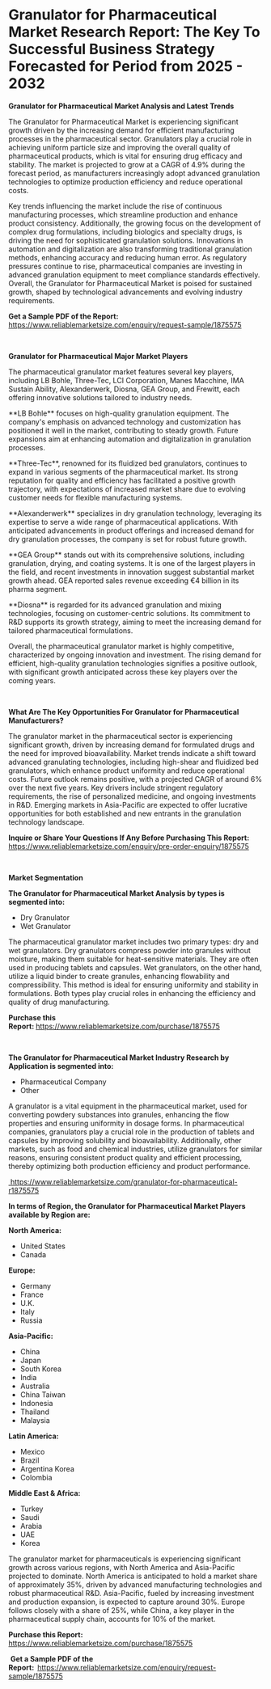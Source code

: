 <p><h1>Granulator for Pharmaceutical Market Research Report: The Key To Successful Business Strategy Forecasted for Period from 2025 - 2032</h1></p><p><strong>Granulator for Pharmaceutical Market Analysis and Latest Trends</strong></p>
<p><p>The Granulator for Pharmaceutical Market is experiencing significant growth driven by the increasing demand for efficient manufacturing processes in the pharmaceutical sector. Granulators play a crucial role in achieving uniform particle size and improving the overall quality of pharmaceutical products, which is vital for ensuring drug efficacy and stability. The market is projected to grow at a CAGR of 4.9% during the forecast period, as manufacturers increasingly adopt advanced granulation technologies to optimize production efficiency and reduce operational costs.</p><p>Key trends influencing the market include the rise of continuous manufacturing processes, which streamline production and enhance product consistency. Additionally, the growing focus on the development of complex drug formulations, including biologics and specialty drugs, is driving the need for sophisticated granulation solutions. Innovations in automation and digitalization are also transforming traditional granulation methods, enhancing accuracy and reducing human error. As regulatory pressures continue to rise, pharmaceutical companies are investing in advanced granulation equipment to meet compliance standards effectively. Overall, the Granulator for Pharmaceutical Market is poised for sustained growth, shaped by technological advancements and evolving industry requirements.</p></p>
<p><strong>Get a Sample PDF of the Report:&nbsp;</strong> <a href="https://www.reliablemarketsize.com/enquiry/request-sample/1875575?utm_campaign=3368&utm_medium=2&utm_source=Github&utm_content=ia&utm_term=12042025&utm_id=granulator-for-pharmaceutical">https://www.reliablemarketsize.com/enquiry/request-sample/1875575</a></p>
<p>&nbsp;</p>
<p><strong>Granulator for Pharmaceutical Major Market Players</strong></p>
<p><p>The pharmaceutical granulator market features several key players, including LB Bohle, Three-Tec, LCI Corporation, Manes Macchine, IMA Sustain Ability, Alexanderwerk, Diosna, GEA Group, and Frewitt, each offering innovative solutions tailored to industry needs.</p><p>**LB Bohle** focuses on high-quality granulation equipment. The company's emphasis on advanced technology and customization has positioned it well in the market, contributing to steady growth. Future expansions aim at enhancing automation and digitalization in granulation processes.</p><p>**Three-Tec**, renowned for its fluidized bed granulators, continues to expand in various segments of the pharmaceutical market. Its strong reputation for quality and efficiency has facilitated a positive growth trajectory, with expectations of increased market share due to evolving customer needs for flexible manufacturing systems.</p><p>**Alexanderwerk** specializes in dry granulation technology, leveraging its expertise to serve a wide range of pharmaceutical applications. With anticipated advancements in product offerings and increased demand for dry granulation processes, the company is set for robust future growth.</p><p>**GEA Group** stands out with its comprehensive solutions, including granulation, drying, and coating systems. It is one of the largest players in the field, and recent investments in innovation suggest substantial market growth ahead. GEA reported sales revenue exceeding €4 billion in its pharma segment.</p><p>**Diosna** is regarded for its advanced granulation and mixing technologies, focusing on customer-centric solutions. Its commitment to R&D supports its growth strategy, aiming to meet the increasing demand for tailored pharmaceutical formulations.</p><p>Overall, the pharmaceutical granulator market is highly competitive, characterized by ongoing innovation and investment. The rising demand for efficient, high-quality granulation technologies signifies a positive outlook, with significant growth anticipated across these key players over the coming years.</p></p>
<p>&nbsp;</p>
<p><strong>What Are The Key Opportunities For Granulator for Pharmaceutical Manufacturers?</strong></p>
<p><p>The granulator market in the pharmaceutical sector is experiencing significant growth, driven by increasing demand for formulated drugs and the need for improved bioavailability. Market trends indicate a shift toward advanced granulating technologies, including high-shear and fluidized bed granulators, which enhance product uniformity and reduce operational costs. Future outlook remains positive, with a projected CAGR of around 6% over the next five years. Key drivers include stringent regulatory requirements, the rise of personalized medicine, and ongoing investments in R&D. Emerging markets in Asia-Pacific are expected to offer lucrative opportunities for both established and new entrants in the granulation technology landscape.</p></p>
<p><strong>Inquire or Share Your Questions If Any Before Purchasing This Report:</strong> <a href="https://www.reliablemarketsize.com/enquiry/pre-order-enquiry/1875575?utm_campaign=3368&utm_medium=2&utm_source=Github&utm_content=ia&utm_term=12042025&utm_id=granulator-for-pharmaceutical">https://www.reliablemarketsize.com/enquiry/pre-order-enquiry/1875575</a></p>
<p>&nbsp;</p>
<p><strong>Market Segmentation</strong></p>
<p><strong>The Granulator for Pharmaceutical Market Analysis by types is segmented into:</strong></p>
<p><ul><li>Dry Granulator</li><li>Wet Granulator</li></ul></p>
<p><p>The pharmaceutical granulator market includes two primary types: dry and wet granulators. Dry granulators compress powder into granules without moisture, making them suitable for heat-sensitive materials. They are often used in producing tablets and capsules. Wet granulators, on the other hand, utilize a liquid binder to create granules, enhancing flowability and compressibility. This method is ideal for ensuring uniformity and stability in formulations. Both types play crucial roles in enhancing the efficiency and quality of drug manufacturing.</p></p>
<p><strong>Purchase this Report:&nbsp;</strong><a href="https://www.reliablemarketsize.com/purchase/1875575?utm_campaign=3368&utm_medium=2&utm_source=Github&utm_content=ia&utm_term=12042025&utm_id=granulator-for-pharmaceutical">https://www.reliablemarketsize.com/purchase/1875575</a></p>
<p>&nbsp;</p>
<p><strong>The Granulator for Pharmaceutical Market Industry Research by Application is segmented into:</strong></p>
<p><ul><li>Pharmaceutical Company</li><li>Other</li></ul></p>
<p><p>A granulator is a vital equipment in the pharmaceutical market, used for converting powdery substances into granules, enhancing the flow properties and ensuring uniformity in dosage forms. In pharmaceutical companies, granulators play a crucial role in the production of tablets and capsules by improving solubility and bioavailability. Additionally, other markets, such as food and chemical industries, utilize granulators for similar reasons, ensuring consistent product quality and efficient processing, thereby optimizing both production efficiency and product performance.</p></p>
<p><a href="https://www.reliablemarketsize.com/granulator-for-pharmaceutical-r1875575?utm_campaign=3368&utm_medium=2&utm_source=Github&utm_content=ia&utm_term=12042025&utm_id=granulator-for-pharmaceutical">&nbsp;https://www.reliablemarketsize.com/granulator-for-pharmaceutical-r1875575</a></p>
<p><strong>In terms of Region, the Granulator for Pharmaceutical Market Players available by Region are:</strong></p>
<p>
    <p> <strong> North America: </strong>
        <ul>
            <li>United States</li>
            <li>Canada</li>
        </ul>
        </p> 
    <p> <strong> Europe: </strong>
        <ul>
            <li>Germany</li>
            <li>France</li>
            <li>U.K.</li>
            <li>Italy</li>
            <li>Russia</li>
        </ul>
        </p> 
    <p> <strong> Asia-Pacific: </strong>
        <ul>
            <li>China</li>
            <li>Japan</li>
            <li>South Korea</li>
            <li>India</li>
            <li>Australia</li>
            <li>China Taiwan</li>
            <li>Indonesia</li>
            <li>Thailand</li>
            <li>Malaysia</li>
        </ul>
        </p> 
    <p> <strong> Latin America: </strong>
        <ul>
            <li>Mexico</li>
            <li>Brazil</li>
            <li>Argentina Korea</li>
            <li>Colombia</li>
        </ul>
        </p> 
    <p> <strong> Middle East & Africa: </strong>
        <ul>
            <li>Turkey</li>
            <li>Saudi</li>
            <li>Arabia</li>
            <li>UAE</li>
            <li>Korea</li>
        </ul>
    </p>
    </p>
<p><p>The granulator market for pharmaceuticals is experiencing significant growth across various regions, with North America and Asia-Pacific projected to dominate. North America is anticipated to hold a market share of approximately 35%, driven by advanced manufacturing technologies and robust pharmaceutical R&D. Asia-Pacific, fueled by increasing investment and production expansion, is expected to capture around 30%. Europe follows closely with a share of 25%, while China, a key player in the pharmaceutical supply chain, accounts for 10% of the market.</p></p>
<p><strong>Purchase this Report: </strong><a href="https://www.reliablemarketsize.com/purchase/1875575?utm_campaign=3368&utm_medium=2&utm_source=Github&utm_content=ia&utm_term=12042025&utm_id=granulator-for-pharmaceutical">https://www.reliablemarketsize.com/purchase/1875575</a></p>
<p>&nbsp;<strong>Get a Sample PDF of the Report:&nbsp;&nbsp;</strong><a href="https://www.reliablemarketsize.com/enquiry/request-sample/1875575?utm_campaign=3368&utm_medium=2&utm_source=Github&utm_content=ia&utm_term=12042025&utm_id=granulator-for-pharmaceutical">https://www.reliablemarketsize.com/enquiry/request-sample/1875575</a></p>
<p><strong></strong></p>
<p><p></p><p></p><p></p></p>